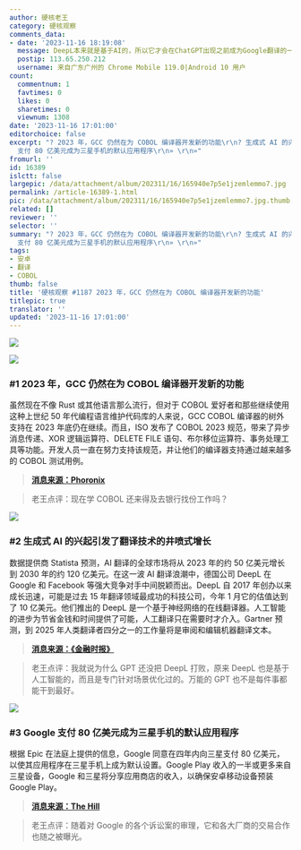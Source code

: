 ```yaml
---
author: 硬核老王
category: 硬核观察
comments_data:
- date: '2023-11-16 18:19:08'
  message: DeepL本来就是基于AI的，所以它才会在ChatGPT出现之前成为Google翻译的一个替代品。我还向GPT问过它和DeepL哪个翻译更准确。
  postip: 113.65.250.212
  username: 来自广东广州的 Chrome Mobile 119.0|Android 10 用户
count:
  commentnum: 1
  favtimes: 0
  likes: 0
  sharetimes: 0
  viewnum: 1308
date: '2023-11-16 17:01:00'
editorchoice: false
excerpt: "? 2023 年，GCC 仍然在为 COBOL 编译器开发新的功能\r\n? 生成式 AI 的兴起引发了翻译技术的井喷式增长\r\n? Google
  支付 80 亿美元成为三星手机的默认应用程序\r\n» \r\n»"
fromurl: ''
id: 16389
islctt: false
largepic: /data/attachment/album/202311/16/165940e7p5e1jzemlemmo7.jpg
permalink: /article-16389-1.html
pic: /data/attachment/album/202311/16/165940e7p5e1jzemlemmo7.jpg.thumb.jpg
related: []
reviewer: ''
selector: ''
summary: "? 2023 年，GCC 仍然在为 COBOL 编译器开发新的功能\r\n? 生成式 AI 的兴起引发了翻译技术的井喷式增长\r\n? Google
  支付 80 亿美元成为三星手机的默认应用程序\r\n» \r\n»"
tags:
- 安卓
- 翻译
- COBOL
thumb: false
title: '硬核观察 #1187 2023 年，GCC 仍然在为 COBOL 编译器开发新的功能'
titlepic: true
translator: ''
updated: '2023-11-16 17:01:00'
---
```


![](/data/attachment/album/202311/16/165940e7p5e1jzemlemmo7.jpg)


![](/data/attachment/album/202311/16/170019yo0ok3pypo7uzc7o.png)


### #1 2023 年，GCC 仍然在为 COBOL 编译器开发新的功能


虽然现在不像 Rust 或其他语言那么流行，但对于 COBOL 爱好者和那些继续使用这种上世纪 50 年代编程语言维护代码库的人来说，GCC COBOL 编译器的树外支持在 2023 年底仍在继续。而且，ISO 发布了 COBOL 2023 规范，带来了异步消息传递、XOR 逻辑运算符、DELETE FILE 语句、布尔移位运算符、事务处理工具等功能。开发人员一直在努力支持该规范，并让他们的编译器支持通过越来越多的 COBOL 测试用例。



> 
> **[消息来源：Phoronix](https://www.phoronix.com/news/GCC-COBOL-2023)**
> 
> 
> 



> 
> 老王点评：现在学 COBOL 还来得及去银行找份工作吗？
> 
> 
> 


![](/data/attachment/album/202311/16/170035oxudja3qpvp51pqj.png)


### #2 生成式 AI 的兴起引发了翻译技术的井喷式增长


数据提供商 Statista 预测，AI 翻译的全球市场将从 2023 年的约 50 亿美元增长到 2030 年的约 120 亿美元。在这一波 AI 翻译浪潮中，德国公司 DeepL 在 Google 和 Facebook 等强大竞争对手中间脱颖而出。DeepL 自 2017 年创办以来成长迅速，可能是过去 15 年翻译领域最成功的科技公司，今年 1 月它的估值达到了 10 亿美元。他们推出的 DeepL 是一个基于神经网络的在线翻译器。人工智能的进步为节省金钱和时间提供了可能，人工翻译只在需要时才介入。Gartner 预测，到 2025 年人类翻译者四分之一的工作量将是审阅和编辑机器翻译文本。



> 
> **[消息来源：《金融时报》](https://www.ft.com/content/a4f7f5b6-6c42-4df0-8529-a82b526869ac)**
> 
> 
> 



> 
> 老王点评：我就说为什么 GPT 还没把 DeepL 打败，原来 DeepL 也是基于人工智能的，而且是专门针对场景优化过的。万能的 GPT 也不是每件事都能干到最好。
> 
> 
> 


![](/data/attachment/album/202311/16/170104e5mizrh55556i0t1.png)


### #3 Google 支付 80 亿美元成为三星手机的默认应用程序


根据 Epic 在法庭上提供的信息，Google 同意在四年内向三星支付 80 亿美元，以使其应用程序在三星手机上成为默认设置。Google Play 收入的一半或更多来自三星设备，Google 和三星将分享应用商店的收入，以确保安卓移动设备预装 Google Play。



> 
> **[消息来源：The Hill](https://thehill.com/policy/technology/4309219-google-paid-8-billion-to-make-its-apps-default-on-samsung-phones/)**
> 
> 
> 



> 
> 老王点评：随着对 Google 的各个诉讼案的审理，它和各大厂商的交易合作也随之被曝光。
> 
> 
>